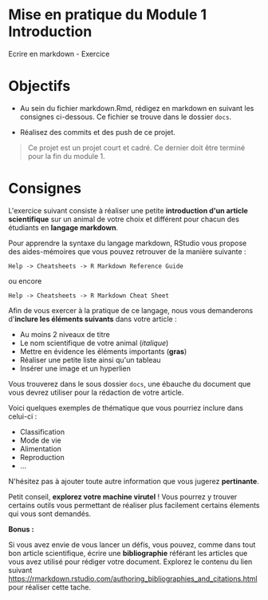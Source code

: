 # Mise en pratique du Module 1 Introduction

Ecrire en markdown - Exercice

# Objectifs

* Au sein du fichier markdown.Rmd, rédigez en markdown en suivant les consignes ci-dessous. Ce fichier se trouve dans le dossier `docs`. 

* Réalisez des commits et des push de ce projet. 

> Ce projet est un projet court et cadré. Ce dernier doit être terminé pour la fin du module 1.

# Consignes


L'exercice suivant consiste à réaliser une petite **introduction d'un article scientifique** sur un animal de votre choix et différent pour chacun des étudiants en **langage markdown**.

Pour apprendre la syntaxe du langage markdown, RStudio vous propose des aides-mémoires que vous pouvez retrouver de la manière suivante :

`Help -> Cheatsheets -> R Markdown Reference Guide`

ou encore

`Help -> Cheatsheets -> R Markdown Cheat Sheet`

Afin de vous exercer à la pratique de ce langage, nous vous demanderons 
d'**inclure les éléments suivants** dans votre article :

- Au moins 2 niveaux de titre
- Le nom scientifique de votre animal (*italique*)
- Mettre en évidence les éléments importants (**gras**)
- Réaliser une petite liste ainsi qu'un tableau
- Insérer une image et un hyperlien

Vous trouverez dans le sous dossier `docs`, une ébauche du document que vous devrez utiliser pour la rédaction de votre article. 

Voici quelques exemples de thématique que vous pourriez inclure dans celui-ci :

- Classification
- Mode de vie
- Alimentation
- Reproduction
- ...

N'hésitez pas à ajouter toute autre information que vous jugerez **pertinante**.

Petit conseil, **explorez votre machine virutel** ! Vous pourrez y trouver certains outils vous permettant de réaliser plus facilement certains élements qui vous sont demandés. 

**Bonus :**

Si vous avez envie de vous lancer un défis, vous pouvez, comme dans tout bon article 
scientifique, écrire une **bibliographie** référant les articles que vous avez utilisé pour 
rédiger votre document. 
Explorez le contenu du lien suivant <https://rmarkdown.rstudio.com/authoring_bibliographies_and_citations.html>
 pour réaliser cette tache. 

